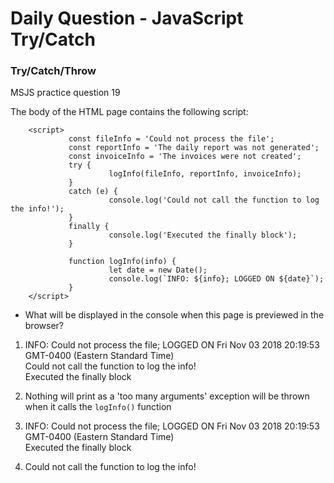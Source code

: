 # Daily Question - JavaScript Try/Catch

### Try/Catch/Throw
MSJS practice question 19

The body of the HTML page contains the following script: 
```
    <script>
             const fileInfo = 'Could not process the file';
             const reportInfo = 'The daily report was not generated';
             const invoiceInfo = 'The invoices were not created';
             try {
                      logInfo(fileInfo, reportInfo, invoiceInfo);
             }
             catch (e) {
                      console.log('Could not call the function to log the info!');
             }
             finally {
                      console.log('Executed the finally block');
             }

             function logInfo(info) {
                      let date = new Date();
                      console.log(`INFO: ${info}; LOGGED ON ${date}`);
             }
    </script>
```
* What will be displayed in the console when this page is previewed in the browser?

1) INFO: Could not process the file; LOGGED ON Fri Nov 03 2018 20:19:53 GMT-0400 (Eastern Standard Time)<br/>
Could not call the function to log the info!<br/>
Executed the finally block<br/>

2) Nothing will print as a 'too many arguments' exception will be thrown when it calls the ```logInfo()``` function

3) INFO: Could not process the file; LOGGED ON Fri Nov 03 2018 20:19:53 GMT-0400 (Eastern Standard Time)<br/>
Executed the finally block<br/>

4) Could not call the function to log the info!<br/>

